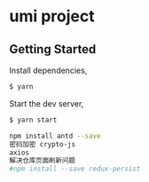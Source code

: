 <!--
 * @Author: chengxinyu
 * @Date: 2021-11-23 11:06:04
 * @LastEditors: chengxinyu
 * @LastEditTime: 2021-12-08 09:14:56
-->
# umi project

## Getting Started

Install dependencies,

```bash
$ yarn
```

Start the dev server,

```bash
$ yarn start

npm install antd --save
密码加密 crypto-js
axios
解决仓库页面刷新问题
#npm install --save redux-persist
```
